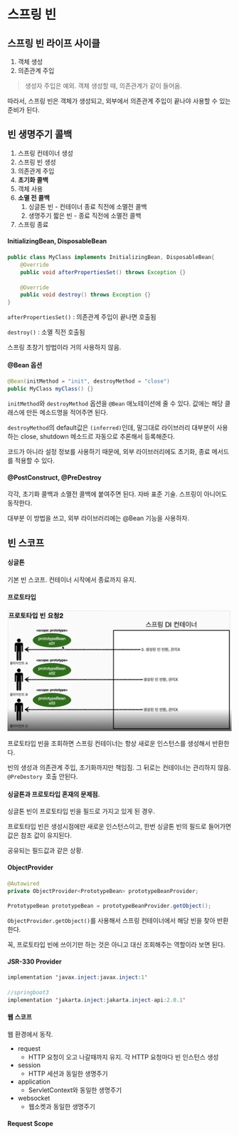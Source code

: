 # 스프링 빈

## 스프링 빈 라이프 사이클
1. 객체 생성
2. 의존관계 주입

>생성자 주입은 예외. 객체 생성할 때, 의존관계가 같이 들어옴.  

따라서, 스프링 빈은 객체가 생성되고, 외부에서 의존관계 주입이 끝나야 사용할 수 있는 준비가 된다.

## 빈 생명주기 콜백
1. 스프링 컨테이너 생성
2. 스프링 빈 생성
3. 의존관게 주입
4. **초기화 콜백**
5. 객체 사용
6. **소멸 전 콜백**
   1. 싱글톤 빈 - 컨테이너 종료 직전에 소멸전 콜백
   2. 생명주기 짧은 빈 - 종료 직전에 소멸전 콜백
7. 스프링 종료


#### InitializingBean, DisposableBean
~~~java
public class MyClass implements InitializingBean, DisposableBean{
    @Override
    public void afterPropertiesSet() throws Exception {}

    @Override
    public void destroy() throws Exception {}
}
~~~
`afterPropertiesSet()` : 의존관계 주입이 끝나면 호출됨

`destroy()` : 소멸 직전 호출됨

스프링 초창기 방법이라 거의 사용하지 않음.

#### @Bean 옵션 
~~~java
@Bean(initMethod = "init", destroyMethod = "close")
public MyClass myClass() {}
~~~
`initMethod`와 `destroyMethod` 옵션을 `@Bean` 애노테이션에 줄 수 있다. 값에는 해당 클래스에 만든 메소드명을 적어주면 된다.

`destroyMethod`의 default값은 `(inferred)`인데,
말그대로 라이브러리 대부분이 사용하는 close, shutdown 메소드르 자동으로 추론해서 등록해준다.

코드가 아니라 설정 정보를 사용하기 때문에, 외부 라이브러리에도 초기화, 종료 메서드를 적용할 수 있다.

#### @PostConstruct, @PreDestroy
각각, 초기화 콜백과 소멸전 콜백에 붙여주면 된다.
자바 표준 기술. 
스프링이 아니어도 동작한다.

대부분 이 방법을 쓰고, 외부 라이브러리에는 @Bean 기능을 사용하자.

## 빈 스코프

#### 싱글톤
기본 빈 스코프. 컨테이너 시작에서 종료까지 유지.

#### 프로토타입
![prototypebean](../../images/Spring/prototypeBean.png)

프로토타입 빈을 조회하면 스프링 컨테이너는 항상 새로운 인스턴스를 생성해서 반환한다.

빈의 생성과 의존관계 주입, 초기화까지만 책임짐.
그 뒤로는 컨테이너는 관리하지 않음. `@PreDestory `호출 안된다.

#### 싱글톤과 프로토타입 혼재의 문제점.
싱글톤 빈이 프로토타입 빈을 필드로 가지고 있게 된 경우.

프로토타입 빈은 생성시점에만 새로운 인스턴스이고, 한번 싱글톤 빈의 필드로 들어가면 값은 참조 값이 유지된다. 

공유되는 필드값과 같은 상황.

#### ObjectProvider
~~~java
@Autowired
private ObjectProvider<PrototypeBean> prototypeBeanProvider;

PrototypeBean prototypeBean = prototypeBeanProvider.getObject();
~~~
`ObjectProvider.getObject()`를 사용해서 스프링 컨테이너에서 해당 빈을 찾아 반환한다.

꼭, 프로토타입 빈에 쓰이기만 하는 것은 아니고 대신 조회해주는 역할이라 보면 된다.

#### JSR-330 Provider
~~~java
implementation 'javax.inject:javax.inject:1'

//springboot3
implementation 'jakarta.inject:jakarta.inject-api:2.0.1'
~~~

#### 웹 스코프
웹 환경에서 동작.
* request
  * HTTP 요청이 오고 나갈때까지 유지. 각 HTTP 요청마다 빈 인스턴스 생성
* session
  * HTTP 세션과 동일한 생명주기
* application
  * ServletContext와 동일한 생명주기
* websocket
  * 웹소켓과 동일한 생명주기

#### Request Scope